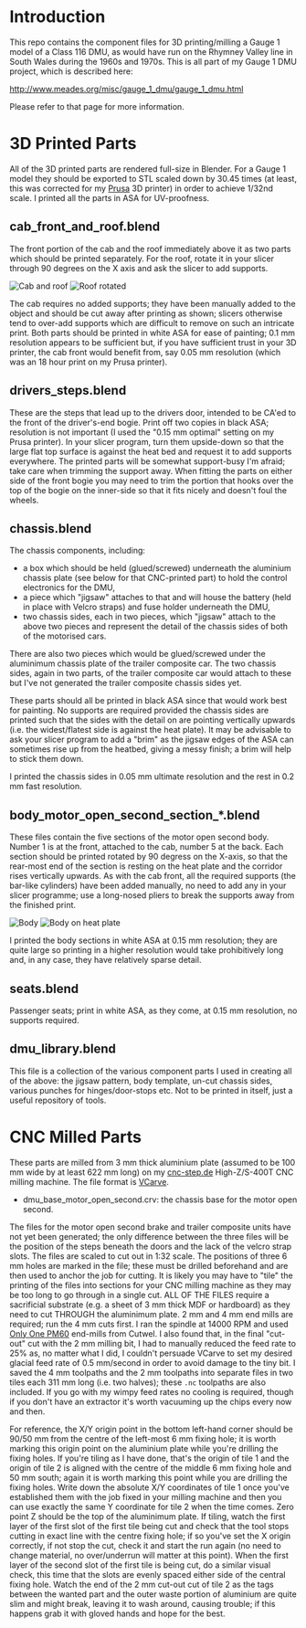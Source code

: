 # Introduction

This repo contains the component files for 3D printing/milling a Gauge 1 model of a Class 116 DMU, as would have run on the Rhymney Valley line in South Wales during the 1960s and 1970s.  This is all part of my Gauge 1 DMU project, which is described here:

http://www.meades.org/misc/gauge_1_dmu/gauge_1_dmu.html

Please refer to that page for more information.

# 3D Printed Parts
All of the 3D printed parts are rendered full-size in Blender.  For a Gauge 1 model they should be exported to STL scaled down by 30.45 times (at least, this was corrected for my [Prusa](https://www.prusa3d.com/) 3D printer) in order to achieve 1/32nd scale.  I printed all the parts in ASA for UV-proofness.

## cab_front_and_roof.blend
The front portion of the cab and the roof immediately above it as two parts which should be printed separately.  For the roof, rotate it in your slicer through 90 degrees on the X axis and ask the slicer to add supports.

![Cab and roof](pics_for_readme/cab_front_and_roof_1.jpg)
![Roof rotated](pics_for_readme/cab_front_and_roof_2.jpg)

The cab requires no added supports; they have been manually added to the object and should be cut away after printing as shown; slicers otherwise tend to over-add supports which are difficult to remove on such an intricate print.  Both parts should be printed in white ASA for ease of painting; 0.1 mm resolution appears to be sufficient but, if you have sufficient trust in your 3D printer, the cab front would benefit from, say 0.05 mm resolution (which was an 18 hour print on my Prusa printer).

## drivers_steps.blend
These are the steps that lead up to the drivers door, intended to be CA'ed to the front of the driver's-end bogie.  Print off two copies in black ASA; resolution is not important (I used the "0.15 mm optimal" setting on my Prusa printer).  In your slicer program, turn them upside-down so that the large flat top surface is against the heat bed and request it to add supports everywhere.  The printed parts will be somewhat support-busy I'm afraid; take care when trimming the support away.  When fitting the parts on either side of the front bogie you may need to trim the portion that hooks over the top of the bogie on the inner-side so that it fits nicely and doesn't foul the wheels.

## chassis.blend
The chassis components, including:
- a box which should be held (glued/screwed) underneath the aluminium chassis plate (see below for that CNC-printed part) to hold the control electronics for the DMU,
- a piece which "jigsaw" attaches to that and will house the battery (held in place with Velcro straps) and fuse holder underneath the DMU,
- two chassis sides, each in two pieces, which "jigsaw" attach to the above two pieces and represent the detail of the chassis sides of both of the motorised cars.

There are also two pieces which would be glued/screwed under the aluminimum chassis plate of the trailer composite car.  The two chassis sides, again in two parts, of the trailer composite car would attach to these but I've not generated the trailer composite chassis sides yet.

These parts should all be printed in black ASA since that would work best for painting.  No supports are required provided the chassis sides are printed such that the sides with the detail on are pointing vertically upwards (i.e. the widest/flatest side is against the heat plate).  It may be advisable to ask your slicer program to add a "brim" as the jigsaw edges of the ASA can sometimes rise up from the heatbed, giving a messy finish; a brim will help to stick them down.

I printed the chassis sides in 0.05 mm ultimate resolution and the rest in 0.2 mm fast resolution.

## body_motor_open_second_section_*.blend
These files contain the five sections of the motor open second body.  Number 1 is at the front, attached to the cab, number 5 at the back.  Each section should be printed rotated by 90 degress on the X-axis, so that the rear-most end of the section is resting on the heat plate and the corridor rises vertically upwards.  As with the cab front, all the required supports (the bar-like cylinders) have been added manually, no need to add any in your slicer programme; use a long-nosed pliers to break the supports away from the finished print.

![Body](pics_for_readme/body_1.jpg)
![Body on heat plate](pics_for_readme/body_2.jpg)

I printed the body sections in white ASA at 0.15 mm resolution; they are quite large so printing in a higher resolution would take prohibitively long and, in any case, they have relatively sparse detail.

## seats.blend
Passenger seats; print in white ASA, as they come, at 0.15 mm resolution, no supports required.

## dmu_library.blend
This file is a collection of the various component parts I used in creating all of the above: the jigsaw pattern, body template, un-cut chassis sides, various punches for hinges/door-stops etc.  Not to be printed in itself, just a useful repository of tools.

# CNC Milled Parts
These parts are milled from 3 mm thick aluminium plate (assumed to be 100 mm wide by at least 622 mm long) on my [cnc-step.de](https://cnc.step.de) High-Z/S-400T CNC milling machine.  The file format is [VCarve](https://www.vectric.com/products/vcarve.htm).

* dmu_base_motor_open_second.crv: the chassis base for the motor open second.

The files for the motor open second brake and trailer composite units have not yet been generated; the only difference between the three files will be the position of the steps beneath the doors and the lack of the velcro strap slots.  The files are scaled to cut out in 1:32 scale.  The positions of three 6 mm holes are marked in the file; these must be drilled beforehand and are then used to anchor the job for cutting. It is likely you may have to "tile" the printing of the files into sections for your CNC milling machine as they may be too long to go through in a single cut. ALL OF THE FILES require a sacrificial substrate (e.g. a sheet of 3 mm thick MDF or hardboard) as they need to cut THROUGH the aluminimum plate.  2 mm and 4 mm end mills are required; run the 4 mm cuts first.  I ran the spindle at 14000 RPM and used [Only One PM60](https://www.cutwel.co.uk/milling-routing-and-sawing/general-purpose-milling-cutters/pm60-only-one-end-mills) end-mills from Cutwel.  I also found that, in the final "cut-out" cut with the 2 mm milling bit, I had to manually reduced the feed rate to 25% as, no matter what I did, I couldn't persuade VCarve to set my desired glacial feed rate of 0.5 mm/second in order to avoid damage to the tiny bit.  I saved the 4 mm toolpaths and the 2 mm toolpaths into separate files in two tiles each 311 mm long (i.e. two halves); these `.nc` toolpaths are also included.  If you go with my wimpy feed rates no cooling is required, though if you don't have an extractor it's worth vacuuming up the chips every now and then.

For reference, the X/Y origin point in the bottom left-hand corner should be 90/50 mm from the centre of the left-most 6 mm fixing hole; it is worth marking this origin point on the aluminium plate while you're drilling the fixing holes. If you're tiling as I have done, that's the origin of tile 1 and the origin of tile 2 is aligned with the centre of the middle 6 mm fixing hole and 50 mm south; again it is worth marking this point while you are drilling the fixing holes.  Write down the absolute X/Y coordinates of tile 1 once you've established them with the job fixed in your milling machine and then you can use exactly the same Y coordinate for tile 2 when the time comes.  Zero point Z should be the top of the aluminimum plate.  If tiling, watch the first layer of the first slot of the first tile being cut and check that the tool stops cutting in exact line with the centre fixing hole; if so you've set the X origin correctly, if not stop the cut, check it and start the run again (no need to change material, no over/underrun will matter at this point).  When the first layer of the second slot of the first tile is being cut, do a similar visual check, this time that the slots are evenly spaced either side of the central fixing hole.  Watch the end of the 2 mm cut-out cut of tile 2 as the tags between the wanted part and the outer waste portion of aluminium are quite slim and might break, leaving it to wash around, causing trouble; if this happens grab it with gloved hands and hope for the best.